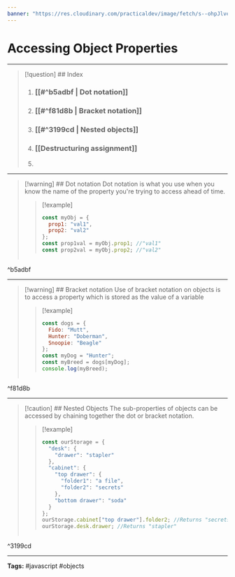 ```yaml
---
banner: "https://res.cloudinary.com/practicaldev/image/fetch/s--ohpJlve1--/c_imagga_scale,f_auto,fl_progressive,h_420,q_auto,w_1000/https://res.cloudinary.com/drquzbncy/image/upload/v1586605549/javascript_banner_sxve2l.jpg"
---
```

# Accessing Object Properties
<hr> 

> [!question] ## Index
> 
>1. ### [[#^b5adbf | Dot notation]]
>2. ### [[#^f81d8b | Bracket notation]]
>3. ### [[#^3199cd | Nested objects]]
>4. ### [[Destructuring assignment]]
>5.

<hr> 

> [!warning] ## Dot notation
> Dot notation is what you use when you know the name of the property you're trying to access ahead of time.
> > [!example]
> > ```js
> > const myObj = {
> >   prop1: "val1",
> >   prop2: "val2"
> > };
> > const prop1val = myObj.prop1; //"val1"
> > const prop2val = myObj.prop2; //"val2"
> ```

^b5adbf

<hr> 

> [!warning] ## Bracket notation
> Use of bracket notation on objects is to access a property which is stored as the value of a variable
> > [!example]
> > ```js
> > const dogs = {
> >   Fido: "Mutt",
> >   Hunter: "Doberman",
> >   Snoopie: "Beagle"
> > };
> > const myDog = "Hunter";
> > const myBreed = dogs[myDog];
> > console.log(myBreed);
> ```

^f81d8b

<hr> 

> [!caution] ## Nested Objects
> The sub-properties of objects can be accessed by chaining together the dot or bracket notation.
> > [!example]
> > ```js
> > const ourStorage = {
> >   "desk": {
> >     "drawer": "stapler"
> >   },
> >   "cabinet": {
> >     "top drawer": { 
> >       "folder1": "a file",
> >       "folder2": "secrets"
> >     },
> >     "bottom drawer": "soda"
> >   }
> > };
> > ourStorage.cabinet["top drawer"].folder2; //Returns "secrets"
> > ourStorage.desk.drawer; //Returns "stapler"
> ```

^3199cd

<hr>
<b>Tags:</b> #javascript #objects 